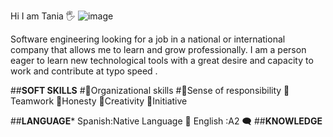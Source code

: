 Hi I am Tania :raised_hand_with_fingers_splayed:
![image](https://github.com/TaniaTo/TaniaTo/assets/79595311/1333b4cc-d4a5-47eb-8159-6ffba6cc5436)


Software engineering looking for a job in a national or international
company that allows me to learn and grow professionally.
I am a person eager to learn new technological tools with a great desire
and capacity to work and contribute at typo speed .

##**SOFT SKILLS**
#:rose:Organizational skills
#:rose:Sense of responsibility
:rose:Teamwork
:rose:Honesty
:rose:Creativity
:rose:Initiative

##**LANGUAGE***
Spanish:Native Language :speech_balloon:
English :A2 :left_speech_bubble:
##**KNOWLEDGE**
